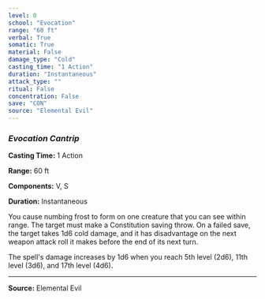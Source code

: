 ```yaml
---
level: 0
school: "Evocation"
range: "60 ft"
verbal: True
somatic: True
material: False
damage_type: "Cold"
casting_time: "1 Action"
duration: "Instantaneous"
attack_type: ""
ritual: False
concentration: False
save: "CON"
source: "Elemental Evil"
---
```


### *Evocation Cantrip*

**Casting Time:** 1 Action

**Range:** 60 ft

**Components:** V, S

**Duration:** Instantaneous

You cause numbing frost to form on one creature that you can see within range. The target must make a Constitution saving throw. On a failed save, the target takes 1d6 cold damage, and it has disadvantage on the next weapon attack roll it makes before the end of its next turn.
 
 The spell's damage increases by 1d6 when you reach 5th level (2d6), 11th level (3d6), and 17th level (4d6).

---
**Source:** Elemental Evil
